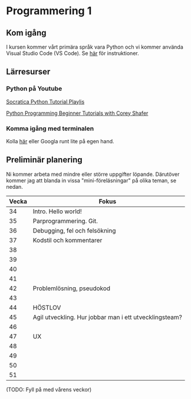 # Programmering 1
## Kom igång
I kursen kommer vårt primära språk vara Python och vi kommer använda Visual Studio Code (VS Code). Se [här](https://github.com/tullinge/Programmering-1/blob/master/Inf%C3%B6r%20f%C3%B6rsta%20lektionen.md) för instruktioner.

## Lärresurser
### Python på Youtube
[Socratica Python Tutorial Playlis](https://www.youtube.com/playlist?list=PLi01XoE8jYohWFPpC17Z-wWhPOSuh8Er-)

[Python Programming Beginner Tutorials with Corey Shafer](https://www.youtube.com/playlist?list=PL-osiE80TeTskrapNbzXhwoFUiLCjGgY7)

### Komma igång med terminalen
Kolla [här](https://github.com/tullinge/Programmering-1/blob/master/terminal-for-beginners.md) eller Googla runt lite på egen hand.

## Preliminär planering
Ni kommer arbeta med mindre eller större uppgifter löpande. Därutöver kommer jag att blanda in vissa "mini-föreläsningar" på olika teman, se nedan.

| Vecka  | Fokus |
| ------------- | ------------- |
| 34 | Intro. Hello world! |
| 35 | Parprogrammering. Git. |
| 36 | Debugging, fel och felsökning |
| 37 | Kodstil och kommentarer |
| 38 |  |
| 39 |  |
| 40 |  |
| 41 |  |
| 42 | Problemlösning, pseudokod |
| 43 |  |
| 44 | HÖSTLOV |
| 45 | Agil utveckling. Hur jobbar man i ett utvecklingsteam? |
| 46 |  |
| 47 | UX |
| 48 |  |
| 49 |  |
| 50 |  |
| 51 |  |
(TODO: Fyll på med vårens veckor)
